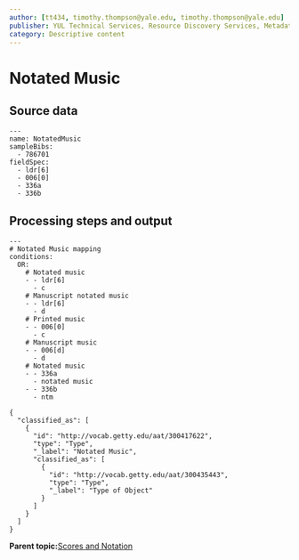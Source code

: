 ```yaml
---
author: [tt434, timothy.thompson@yale.edu, timothy.thompson@yale.edu]
publisher: YUL Technical Services, Resource Discovery Services, Metadata Services Unit
category: Descriptive content
---
```


# Notated Music

## Source data

```
---
name: NotatedMusic
sampleBibs:
  - 786701
fieldSpec:
  - ldr[6]
  - 006[0]
  - 336a
  - 336b
```

## Processing steps and output

```
---
# Notated Music mapping
conditions:
  OR:
    # Notated music
    - - ldr[6]
      - c
    # Manuscript notated music
    - - ldr[6]
      - d
    # Printed music
    - - 006[0]
      - c
    # Manuscript music
    - - 006[d]
      - d
    # Notated music
    - - 336a
      - notated music
    - - 336b
      - ntm
```

```
{
  "classified_as": [
    {
      "id": "http://vocab.getty.edu/aat/300417622",
      "type": "Type",
      "_label": "Notated Music",
      "classified_as": [
        {
          "id": "http://vocab.getty.edu/aat/300435443",
          "type": "Type",
          "_label": "Type of Object"
        }
      ]
    }
  ]    		
}
```

**Parent topic:**[Scores and Notation](../../concepts/supertypes/notationformats.md)

